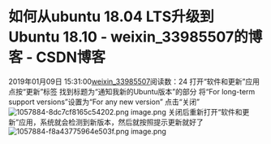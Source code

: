# 如何从ubuntu 18.04 LTS升级到Ubuntu 18.10 - weixin_33985507的博客 - CSDN博客
2019年01月09日 15:31:00[weixin_33985507](https://me.csdn.net/weixin_33985507)阅读数：24
打开“软件和更新”应用
点按“更新”标签
找到标题为“通知我新的Ubuntu版本”的部分
将“For long-term support versions”设置为“For any new version”
点击“关闭”
![1057884-8dc7cf8165c54202.png](https://upload-images.jianshu.io/upload_images/1057884-8dc7cf8165c54202.png)
image.png
关闭后重新打开“软件和更新”应用，系统就会检测到新版本，然后就按照提示更新就好了
![1057884-f8a43775964e503f.png](https://upload-images.jianshu.io/upload_images/1057884-f8a43775964e503f.png)
image.png

